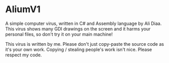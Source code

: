 # AliumV1
A simple computer virus, written in C# and Assembly language by Ali Diaa. This virus shows many GDI drawings on the screen and it harms your personal files, so don't try it on your main machine!

This virus is written by me. Please don't just copy-paste the source code as it's your own work. Copying / stealing people's work isn't nice. Please respect my code.
